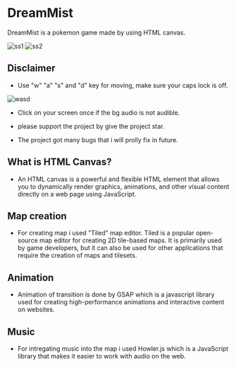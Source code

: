 # DreamMist
DreamMist is a pokemon game made by using HTML canvas.

![ss1](https://github.com/MihirJaiswal/DreamMist/assets/137146214/2bb0fd2e-4633-4d2e-bcd6-30ea1214bbd2)
![ss2](https://github.com/MihirJaiswal/DreamMist/assets/137146214/1fd5411d-f9ec-46c8-8d6c-798a516fa582)


## Disclaimer

- Use "w" "a" "s" and "d" key for moving, make sure your caps lock is off.

  
![wasd](https://github.com/MihirJaiswal/DreamMist/assets/137146214/ca3f4075-ec8b-4f8f-b5cc-cbfb6bb5fbf9)

- Click on your screen once if the bg audio is not audible.

- please support the project by give the project star.

- The project got many bugs that i will prolly fix in future.


## What is HTML Canvas?
- An HTML canvas is a powerful and flexible HTML element that allows you to dynamically render graphics, animations, and other visual content directly on a web page using JavaScript.

## Map creation
- For creating map i used "Tiled" map editor.
Tiled is a popular open-source map editor for creating 2D tile-based maps. It is primarily used by game developers, but it can also be used for other applications that require the creation of maps and tilesets. 

## Animation
- Animation of transition is done by GSAP which is a javascript library used for creating high-performance animations and interactive content on websites. 

## Music
- For intregating music into the map i used Howler.js which is a JavaScript library that makes it easier to work with audio on the web.
